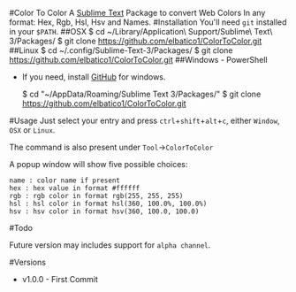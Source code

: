 #Color To Color
A [Sublime Text][] Package to convert Web Colors In any format: Hex, Rgb, Hsl, Hsv and Names.
#Installation
You'll need `git` installed in your `$PATH`.
##OSX
    $ cd ~/Library/Application\ Support/Sublime\ Text\ 3/Packages/
    $ git clone https://github.com/elbatico1/ColorToColor.git
##Linux
    $ cd ~/.config/Sublime-Text-3/Packages/
    $ git clone https://github.com/elbatico1/ColorToColor.git
##Windows - PowerShell
- If you need, install [GitHub][] for windows.

    $ cd "~/AppData/Roaming/Sublime Text 3/Packages/"
    $ git clone https://github.com/elbatico1/ColorToColor.git

#Usage
Just select your entry and press `ctrl`+`shift`+`alt`+`c`, either `Window`, `OSX` or `Linux`.

The command is also present under `Tool`->`ColorToColor`

A popup window will show five possible choices:

    name : color name if present
    hex : hex value in format #ffffff
    rgb : rgb color in format rgb(255, 255, 255)
    hsl : hsl color in format hsl(360, 100.0%, 100.0%)
    hsv : hsv color in format hsv(360, 100.0, 100.0)

#Todo

Future version may includes support for `alpha channel`.

  [Sublime Text]: http://www.sublimetext.com/
  [Package Control]: https://sublime.wbond.net/installation
  [GitHub]: https://windows.github.com/
#Versions
- v1.0.0 - First Commit
